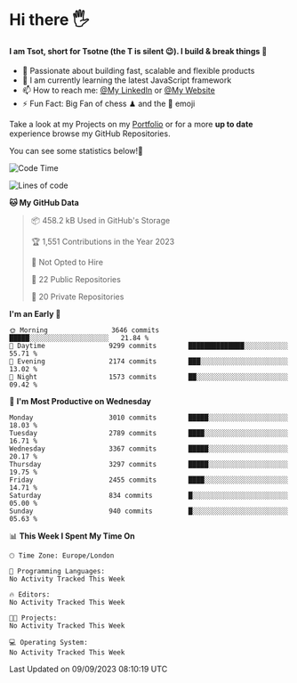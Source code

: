 # Hi there :raised_hand_with_fingers_splayed:
#### I am Tsot, short for Tsotne (the T is silent :wink:). I build & break things :space_invader:
- :telescope: Passionate about building fast, scalable and flexible products
- :seedling: I am currently learning the latest JavaScript framework 
- :mailbox: How to reach me: [@My LinkedIn](https://www.linkedin.com/in/tsotne-gvadzabia/) or [@My Website](https://tsotne.co.uk/contact)
- :zap: Fun Fact: Big Fan of chess ♟ and the 👾 emoji

Take a look at my Projects on my [Portfolio](https://tsotne.co.uk/) or for a more **up to date** experience browse my GitHub Repositories.

You can see some statistics below!:space_invader:
<!--START_SECTION:waka-->
![Code Time](http://img.shields.io/badge/Code%20Time-761%20hrs%202%20mins-blue)

![Lines of code](https://img.shields.io/badge/From%20Hello%20World%20I%27ve%20Written-7.4%20million%20lines%20of%20code-blue)

**🐱 My GitHub Data** 

> 📦 458.2 kB Used in GitHub's Storage 
 > 
> 🏆 1,551 Contributions in the Year 2023
 > 
> 🚫 Not Opted to Hire
 > 
> 📜 22 Public Repositories 
 > 
> 🔑 20 Private Repositories 
 > 
**I'm an Early 🐤** 

```text
🌞 Morning                3646 commits        █████░░░░░░░░░░░░░░░░░░░░   21.84 % 
🌆 Daytime                9299 commits        ██████████████░░░░░░░░░░░   55.71 % 
🌃 Evening                2174 commits        ███░░░░░░░░░░░░░░░░░░░░░░   13.02 % 
🌙 Night                  1573 commits        ██░░░░░░░░░░░░░░░░░░░░░░░   09.42 % 
```
📅 **I'm Most Productive on Wednesday** 

```text
Monday                   3010 commits        █████░░░░░░░░░░░░░░░░░░░░   18.03 % 
Tuesday                  2789 commits        ████░░░░░░░░░░░░░░░░░░░░░   16.71 % 
Wednesday                3367 commits        █████░░░░░░░░░░░░░░░░░░░░   20.17 % 
Thursday                 3297 commits        █████░░░░░░░░░░░░░░░░░░░░   19.75 % 
Friday                   2455 commits        ████░░░░░░░░░░░░░░░░░░░░░   14.71 % 
Saturday                 834 commits         █░░░░░░░░░░░░░░░░░░░░░░░░   05.00 % 
Sunday                   940 commits         █░░░░░░░░░░░░░░░░░░░░░░░░   05.63 % 
```


📊 **This Week I Spent My Time On** 

```text
🕑︎ Time Zone: Europe/London

💬 Programming Languages: 
No Activity Tracked This Week

🔥 Editors: 
No Activity Tracked This Week

🐱‍💻 Projects: 
No Activity Tracked This Week

💻 Operating System: 
No Activity Tracked This Week
```


 Last Updated on 09/09/2023 08:10:19 UTC
<!--END_SECTION:waka-->
